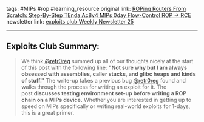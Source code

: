 tags: #MIPs #rop #learning_resource
original link:  [ROPing Routers From Scratch: Step-By-Step TEnda Ac8v4 MIPs 0day Flow-Control ROP -> RCE](https://0reg.dev/blog/tenda-ac8-rop?ref=blog.exploits.club)
newsletter link: [exploits.club Weekly Newsletter 25](https://blog.exploits.club/exploits-club-weekly-newsletter-25/)

---
## Exploits Club Summary:
> We think [@retr0reg](https://x.com/retr0reg?ref=blog.exploits.club) summed up all of our thoughts nicely at the start of this post with the following line: **"Not sure why but I am always obsessed with assemblies, caller stacks, and glibc heaps and kinds of stuff."** The write-up takes a previous bug [@retr0reg](https://x.com/retr0reg?ref=blog.exploits.club) found and walks through the process for writing an exploit for it. The post **discusses testing environment set-up before writing a ROP chain on a MIPs device.** Whether you are interested in getting up to speed on MIPs specifically or writing real-world exploits for 1-days, this is a great primer. 
